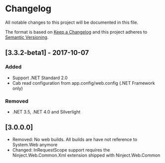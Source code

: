 # Changelog
All notable changes to this project will be documented in this file.

The format is based on [Keep a Changelog](http://keepachangelog.com/en/1.0.0/)
and this project adheres to [Semantic Versioning](http://semver.org/spec/v2.0.0.html).

## [3.3.2-beta1] - 2017-10-07

### Added
 - Support .NET Standard 2.0
 - Cab read configuration from app.config/web.config (.NET Framework only)

### Removed
 - .NET 3.5, .NET 4.0 and Silverlight

[3.0.0.0]
---------------
- Removed: No web builds. All builds are have not reference to System.Web anymore
- Changed: InRequestScope support requires the Ninject.Web.Common.Xml extension shipped with Ninject.Web.Common